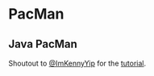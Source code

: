 # **PacMan**

## Java PacMan

Shoutout to [@ImKennyYip](https://github.com/ImKennyYip) for the [tutorial](https://www.youtube.com/watch?v=lB_J-VNMVpE).



